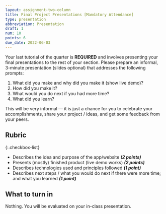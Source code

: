 ```yaml
---
layout: assignment-two-column
title: Final Project Presentations [Mandatory Attendance]
type: presentation
abbreviation: Presentation
draft: 1
num: 10
points: 6
due_date: 2022-06-03
---
```


Your last tutorial of the quarter is **REQUIRED** and involves presenting your final presentations to the rest of your section. Please prepare an informal, 3-minute presentation (slides optional) that addresses the following prompts: 

1. What did you make and why did you make it (show live demo)?
1. How did you make it?
1. What would you do next if you had more time?
1. What did you learn?

This will be very informal — it is just a chance for you to celebrate your accomplishments, share your project / ideas, and get some feedback from your peers.

## Rubric

{:.checkbox-list}
* Describes the idea and purpose of the app/website ***(2 points)***
* Presents (mostly) finished product (live demo works) ***(2 points)***
* Describes technologies used and principles followed ***(1 point)***
* Describes next steps / what you would do next if there were more time; and what you learned ***(1 point)***


## What to turn in
Nothing. You will be evaluated on your in-class presentation.